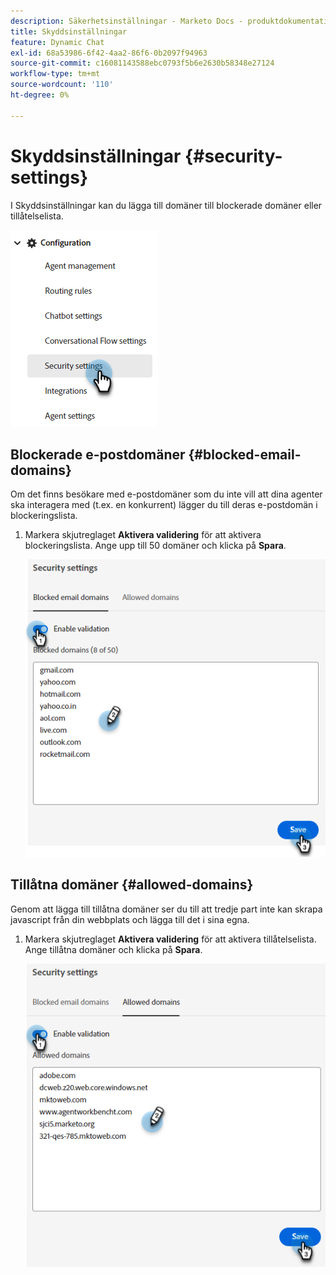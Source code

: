 ```yaml
---
description: Säkerhetsinställningar - Marketo Docs - produktdokumentation
title: Skyddsinställningar
feature: Dynamic Chat
exl-id: 68a53986-6f42-4aa2-86f6-0b2097f94963
source-git-commit: c16081143588ebc0793f5b6e2630b58348e27124
workflow-type: tm+mt
source-wordcount: '110'
ht-degree: 0%

---
```


# Skyddsinställningar {#security-settings}

I Skyddsinställningar kan du lägga till domäner till blockerade domäner eller tillåtelselista.

![](assets/security-settings-1.png)

## Blockerade e-postdomäner {#blocked-email-domains}

Om det finns besökare med e-postdomäner som du inte vill att dina agenter ska interagera med (t.ex. en konkurrent) lägger du till deras e-postdomän i blockeringslista.

1. Markera skjutreglaget **Aktivera validering** för att aktivera blockeringslista. Ange upp till 50 domäner och klicka på **Spara**.

   ![](assets/security-settings-2.png)

## Tillåtna domäner {#allowed-domains}

Genom att lägga till tillåtna domäner ser du till att tredje part inte kan skrapa javascript från din webbplats och lägga till det i sina egna.

1. Markera skjutreglaget **Aktivera validering** för att aktivera tillåtelselista. Ange tillåtna domäner och klicka på **Spara**.

   ![](assets/security-settings-3.png)
